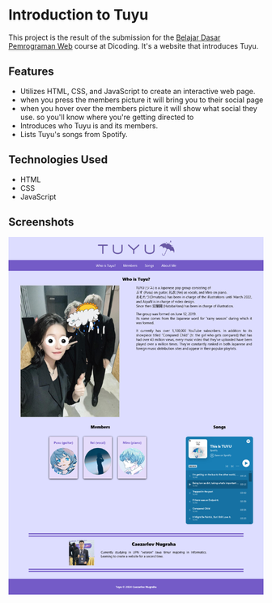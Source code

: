 # Introduction to Tuyu

This project is the result of the submission for the [Belajar Dasar Pemrograman Web](https://www.dicoding.com/academies/123) course at Dicoding. It's a website that introduces Tuyu.

## Features

- Utilizes HTML, CSS, and JavaScript to create an interactive web page.
- when you press the members picture it will bring you to their social page
- when you hover over the members picture it will show what social they use. so you'll know where you're getting directed to
- Introduces who Tuyu is and its members.
- Lists Tuyu's songs from Spotify.

## Technologies Used

- HTML
- CSS
- JavaScript

## Screenshots

![Web Screenshot](assets/images/website_ss.png)
